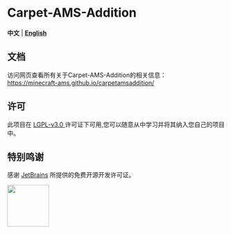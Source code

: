 # Carpet-AMS-Addition

**中文** | [**English**](README_en.md)

## 文档

访问网页查看所有关于Carpet-AMS-Addition的相关信息：<br>
https://minecraft-ams.github.io/carpetamsaddition/

## 许可
此项目在 [ LGPL-v3.0 ](https://choosealicense.com/licenses/lgpl-3.0/) 许可证下可用,您可以随意从中学习并将其纳入您自己的项目中。

## 特别鸣谢
感谢 [JetBrains](https://www.jetbrains.com/) 所提供的免费开源开发许可证。

[<img src="https://resources.jetbrains.com/storage/products/company/brand/logos/IntelliJ_IDEA.png" height="96"/>](https://www.jetbrains.com/idea/)

